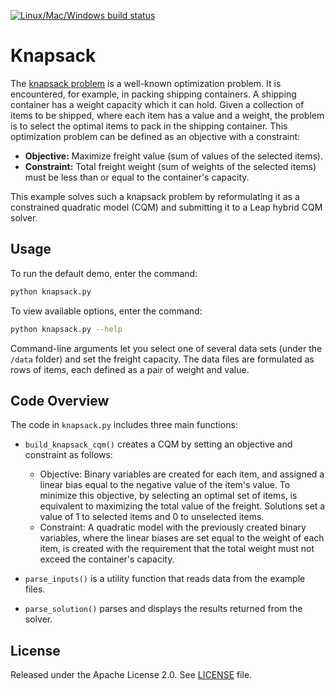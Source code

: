 [![Linux/Mac/Windows build status](
  https://circleci.com/gh/dwave-examples/knapsack.svg?style=svg)](
  https://circleci.com/gh/dwave-examples/knapsack)

# Knapsack

The [knapsack problem](https://en.wikipedia.org/wiki/Knapsack_problem) is a
well-known optimization problem. It is encountered, for example, in packing
shipping containers. A shipping container has a weight capacity which it can hold.
Given a collection of items to be shipped, where each item has a value and a
weight, the problem is to select the optimal items to pack in the shipping
container. This optimization problem can be defined as an objective with a constraint:

* **Objective:** Maximize freight value (sum of values of the selected items).
* **Constraint:** Total freight weight (sum of weights of the selected items) must
  be less than or equal to the container's capacity.

This example solves such a knapsack problem by reformulating it as
a constrained quadratic model (CQM) and submitting it to a Leap hybrid CQM solver.

## Usage

To run the default demo, enter the command:

```bash
python knapsack.py
```

To view available options, enter the command:

```bash
python knapsack.py --help
```

Command-line arguments let you select one of several data sets (under the `/data`
folder) and set the freight capacity. The data files are formulated as rows of
items, each defined as a pair of weight and value.  

## Code Overview

The code in `knapsack.py` includes three main functions:

* `build_knapsack_cqm()` creates a CQM by setting an objective and constraint as
  follows:

  - Objective: Binary variables are created for each item, and assigned a linear
    bias equal to the negative value of the item's value. To minimize this objective,
    by selecting an optimal set of items, is equivalent to maximizing the total
    value of the freight. Solutions set a value of 1 to selected items and 0 to
    unselected items.
  - Constraint: A quadratic model with the previously created binary variables,
    where the linear biases are set equal to the weight of each item, is created
    with the requirement that the total weight must not exceed the container's
    capacity.
* `parse_inputs()` is a utility function that reads data from the example files.
* `parse_solution()` parses and displays the results returned from the solver.

## License

Released under the Apache License 2.0. See [LICENSE](LICENSE) file.
